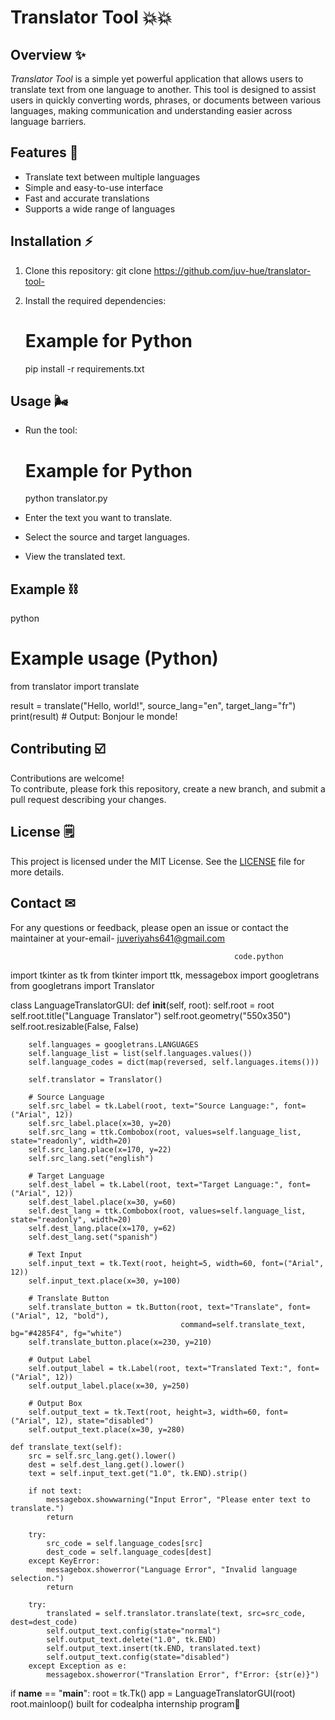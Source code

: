 # Translator Tool 💥💥


## Overview ✨

*Translator Tool* is a simple yet powerful application that allows users to translate text from one language to another.
This tool is designed to assist users in quickly converting words, phrases, or documents between various languages, making communication
and understanding easier across language barriers.

## Features 🌠

- Translate text between multiple languages
- Simple and easy-to-use interface
- Fast and accurate translations
- Supports a wide range of languages

## Installation ⚡

1. Clone this repository:
   git clone https://github.com/juv-hue/translator-tool-
   
2. Install the required dependencies:
   
   # Example for Python
   pip install -r requirements.txt
   

## Usage 🌬️

- Run the tool:
  
  # Example for Python
  python translator.py
  
- Enter the text you want to translate.
- Select the source and target languages.
- View the translated text.

## Example ⛓️

python
# Example usage (Python)
from translator import translate

result = translate("Hello, world!", source_lang="en", target_lang="fr")
print(result)  # Output: Bonjour le monde!


## Contributing ☑️

Contributions are welcome!  
To contribute, please fork this repository, create a new branch, and submit a pull request describing your changes.

## License 🗒️

This project is licensed under the MIT License. See the [LICENSE](LICENSE) file for more details.

## Contact ✉
For any questions or feedback, please open an issue or contact the maintainer at your-email- juveriyahs641@gmail.com

                                                      code.python


import tkinter as tk
from tkinter import ttk, messagebox
import googletrans
from googletrans import Translator

class LanguageTranslatorGUI:
    def __init__(self, root):
        self.root = root
        self.root.title("Language Translator")
        self.root.geometry("550x350")
        self.root.resizable(False, False)

        self.languages = googletrans.LANGUAGES
        self.language_list = list(self.languages.values())
        self.language_codes = dict(map(reversed, self.languages.items()))

        self.translator = Translator()

        # Source Language
        self.src_label = tk.Label(root, text="Source Language:", font=("Arial", 12))
        self.src_label.place(x=30, y=20)
        self.src_lang = ttk.Combobox(root, values=self.language_list, state="readonly", width=20)
        self.src_lang.place(x=170, y=22)
        self.src_lang.set("english")

        # Target Language
        self.dest_label = tk.Label(root, text="Target Language:", font=("Arial", 12))
        self.dest_label.place(x=30, y=60)
        self.dest_lang = ttk.Combobox(root, values=self.language_list, state="readonly", width=20)
        self.dest_lang.place(x=170, y=62)
        self.dest_lang.set("spanish")

        # Text Input
        self.input_text = tk.Text(root, height=5, width=60, font=("Arial", 12))
        self.input_text.place(x=30, y=100)

        # Translate Button
        self.translate_button = tk.Button(root, text="Translate", font=("Arial", 12, "bold"),
                                          command=self.translate_text, bg="#4285F4", fg="white")
        self.translate_button.place(x=230, y=210)

        # Output Label
        self.output_label = tk.Label(root, text="Translated Text:", font=("Arial", 12))
        self.output_label.place(x=30, y=250)

        # Output Box
        self.output_text = tk.Text(root, height=3, width=60, font=("Arial", 12), state="disabled")
        self.output_text.place(x=30, y=280)

    def translate_text(self):
        src = self.src_lang.get().lower()
        dest = self.dest_lang.get().lower()
        text = self.input_text.get("1.0", tk.END).strip()

        if not text:
            messagebox.showwarning("Input Error", "Please enter text to translate.")
            return

        try:
            src_code = self.language_codes[src]
            dest_code = self.language_codes[dest]
        except KeyError:
            messagebox.showerror("Language Error", "Invalid language selection.")
            return

        try:
            translated = self.translator.translate(text, src=src_code, dest=dest_code)
            self.output_text.config(state="normal")
            self.output_text.delete("1.0", tk.END)
            self.output_text.insert(tk.END, translated.text)
            self.output_text.config(state="disabled")
        except Exception as e:
            messagebox.showerror("Translation Error", f"Error: {str(e)}")

if __name__ == "__main__":
    root = tk.Tk()
    app = LanguageTranslatorGUI(root)
    root.mainloop()
built for codealpha internship program🩵
